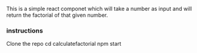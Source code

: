 This is a simple react componet which will take a number as input and will return the factorial of that given number.

### instructions

Clone the repo
cd calculatefactorial
npm start
